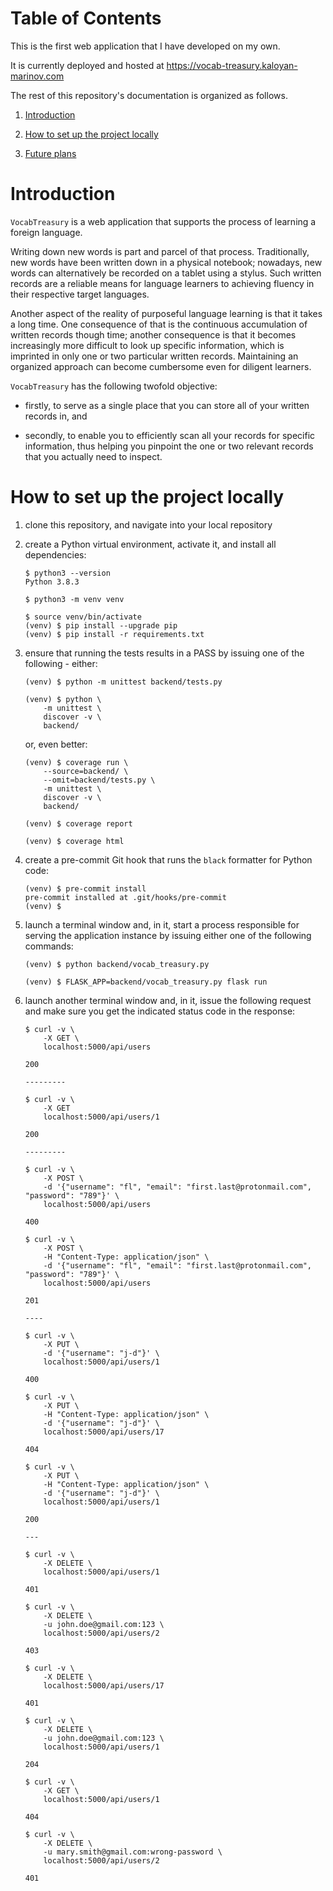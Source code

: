 # Table of Contents

This is the first web application that I have developed on my own.

It is currently deployed and hosted at https://vocab-treasury.kaloyan-marinov.com

The rest of this repository's documentation is organized as follows.

1. [Introduction](#introduction)

2. [How to set up the project locally](#how-to-set-up-the-project-locally)

3. [Future plans](#future-plans)
# Introduction

`VocabTreasury` is a web application that supports the process of learning a foreign language.

Writing down new words is part and parcel of that process. Traditionally, new words have been written down in a physical notebook; nowadays, new words can alternatively be recorded on a tablet using a stylus. Such written records are a reliable means for language learners to achieving fluency in their respective target languages.

Another aspect of the reality of purposeful language learning is that it takes a long time. One consequence of that is the continuous accumulation of written records though time; another consequence is that it becomes increasingly more difficult to look up specific information, which is imprinted in only one or two particular written records. Maintaining an organized approach can become cumbersome even for diligent learners.

`VocabTreasury` has the following twofold objective:
    
- firstly, to serve as a single place that you can store all of your written records in, and
    
 - secondly, to enable you to efficiently scan all your records for specific information, thus helping you pinpoint the one or two relevant records that you actually need to inspect.

# How to set up the project locally

1. clone this repository, and navigate into your local repository

2. create a Python virtual environment, activate it, and install all dependencies:
    ```
    $ python3 --version
    Python 3.8.3

    $ python3 -m venv venv

    $ source venv/bin/activate
    (venv) $ pip install --upgrade pip
    (venv) $ pip install -r requirements.txt
    ```

3. ensure that running the tests results in a PASS by issuing one of the following - either:
    ```
    (venv) $ python -m unittest backend/tests.py

    (venv) $ python \
        -m unittest \
        discover -v \
        backend/
    ```

    or, even better:
    ```
    (venv) $ coverage run \
        --source=backend/ \
        --omit=backend/tests.py \
        -m unittest \
        discover -v \
        backend/

    (venv) $ coverage report

    (venv) $ coverage html
    ```

4. create a pre-commit Git hook that runs the `black` formatter for Python code:
    ```
    (venv) $ pre-commit install
    pre-commit installed at .git/hooks/pre-commit
    (venv) $
    ```

5. launch a terminal window and, in it, start a process responsible for serving the application instance by issuing either one of the following commands:
    ```
    (venv) $ python backend/vocab_treasury.py

    (venv) $ FLASK_APP=backend/vocab_treasury.py flask run
    ```

6. launch another terminal window and, in it, issue the following request and make sure you get the indicated status code in the response:
    ```
    $ curl -v \
        -X GET \
        localhost:5000/api/users

    200

    ---------

    $ curl -v \
        -X GET
        localhost:5000/api/users/1
    
    200

    ---------

    $ curl -v \
        -X POST \
        -d '{"username": "fl", "email": "first.last@protonmail.com", "password": "789"}' \
        localhost:5000/api/users

    400

    $ curl -v \
        -X POST \
        -H "Content-Type: application/json" \
        -d '{"username": "fl", "email": "first.last@protonmail.com", "password": "789"}' \
        localhost:5000/api/users
    
    201

    ----

    $ curl -v \
        -X PUT \
        -d '{"username": "j-d"}' \
        localhost:5000/api/users/1

    400

    $ curl -v \
        -X PUT \
        -H "Content-Type: application/json" \
        -d '{"username": "j-d"}' \
        localhost:5000/api/users/17

    404

    $ curl -v \
        -X PUT \
        -H "Content-Type: application/json" \
        -d '{"username": "j-d"}' \
        localhost:5000/api/users/1
    
    200

    ---

    $ curl -v \
        -X DELETE \
        localhost:5000/api/users/1

    401

    $ curl -v \
        -X DELETE \
        -u john.doe@gmail.com:123 \
        localhost:5000/api/users/2

    403

    $ curl -v \
        -X DELETE \
        localhost:5000/api/users/17

    401

    $ curl -v \
        -X DELETE \
        -u john.doe@gmail.com:123 \
        localhost:5000/api/users/1

    204

    $ curl -v \
        -X GET \
        localhost:5000/api/users/1

    404

    $ curl -v \
        -X DELETE \
        -u mary.smith@gmail.com:wrong-password \
        localhost:5000/api/users/2

    401
    ```
